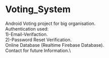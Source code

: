 # Voting_System
Android Voting project for big organisation.\
Authentication used:\
1)-Email-Verifaction.\
2)-Password Reset Verification.\
Online Database (Realtime Firebase Database).\
Contact for future Information.\
